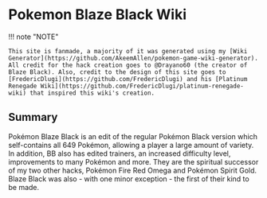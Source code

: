# Pokemon Blaze Black Wiki

!!! note "NOTE"

    This site is fanmade, a majority of it was generated using my [Wiki Generator](https://github.com/AkeemAllen/pokemon-game-wiki-generator). All credit for the hack creation goes to @Drayano60 (the creator of Blaze Black). Also, credit to the design of this site goes to [FredericDlugi](https://github.com/FredericDlugi) and his [Platinum Renegade Wiki](https://github.com/FredericDlugi/platinum-renegade-wiki) that inspired this wiki's creation.

## Summary
Pokémon Blaze Black is an edit of the regular Pokémon Black version which self-contains all 649 Pokémon, allowing a player a large amount of variety. In addition, BB also has edited trainers, an increased difficulty level, improvements to many Pokémon and more. They are the spiritual successor of my two other hacks, Pokémon Fire Red Omega and Pokémon Spirit Gold. Blaze Black was also - with one minor exception - the first of their kind to be made.
